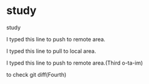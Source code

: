 # study
study

I typed this line to push to remote area.

I typed this line to pull to local area.

I typed this line to push to remote area.(Third o-ta-im)

to check git diff(Fourth)